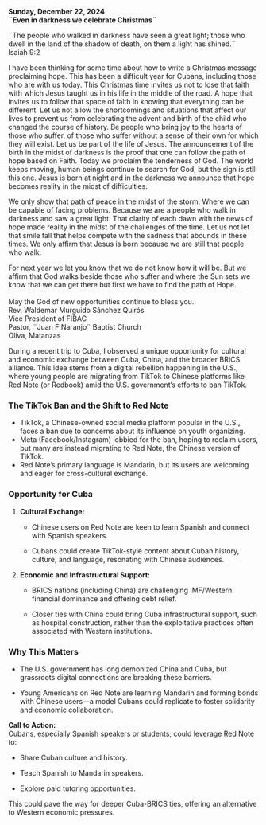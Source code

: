 **Sunday, December 22, 2024  
¨Even in darkness we celebrate Christmas¨**

¨The people who walked in darkness have seen a great light; those who dwell in the land of the shadow of death, on them a light has shined.¨     Isaiah 9:2  
  
I have been thinking for some time about how to write a Christmas message proclaiming hope. This has been a difficult year for Cubans, including those who are with us today. This Christmas time invites us not to lose that faith with which Jesus taught us in his life in the middle of the road. A hope that invites us to follow that space of faith in knowing that everything can be different. Let us not allow the shortcomings and situations that affect our lives to prevent us from celebrating the advent and birth of the child who changed the course of history. Be people who bring joy to the hearts of those who suffer, of those who suffer without a sense of their own for which they will exist. Let us be part of the life of Jesus. The announcement of the birth in the midst of darkness is the proof that one can follow the path of hope based on Faith. Today we proclaim the tenderness of God. The world keeps moving, human beings continue to search for God, but the sign is still this one. Jesus is born at night and in the darkness we announce that hope becomes reality in the midst of difficulties.  
  
We only show that path of peace in the midst of the storm. Where we can be capable of facing problems. Because we are a people who walk in darkness and saw a great light. That clarity of each dawn with the news of hope made reality in the midst of the challenges of the time. Let us not let that smile fall that helps compete with the sadness that abounds in these times. We only affirm that Jesus is born because we are still that people who walk.  
  
For next year we let you know that we do not know how it will be. But we affirm that God walks beside those who suffer and where the Sun sets we know that we can get there but first we have to find the path of Hope.  
   
May the God of new opportunities continue to bless you.  
Rev. Waldemar Murguido Sánchez Quirós  
Vice President of FIBAC  
Pastor, ¨Juan F Naranjo¨ Baptist Church  
Oliva, Matanzas

During a recent trip to Cuba, I observed a unique opportunity for cultural and economic exchange between Cuba, China, and the broader BRICS alliance. This idea stems from a digital rebellion happening in the U.S., where young people are migrating from TikTok to Chinese platforms like Red Note (or Redbook) amid the U.S. government’s efforts to ban TikTok.

### The TikTok Ban and the Shift to Red Note

- TikTok, a Chinese-owned social media platform popular in the U.S., faces a ban due to concerns about its influence on youth organizing.
- Meta (Facebook/Instagram) lobbied for the ban, hoping to reclaim users, but many are instead migrating to Red Note, the Chinese version of TikTok.
- Red Note’s primary language is Mandarin, but its users are welcoming and eager for cross-cultural exchange.
### Opportunity for Cuba

1. **Cultural Exchange:**
    
    - Chinese users on Red Note are keen to learn Spanish and connect with Spanish speakers.
        
    - Cubans could create TikTok-style content about Cuban history, culture, and language, resonating with Chinese audiences.
        
2. **Economic and Infrastructural Support:**
    
    - BRICS nations (including China) are challenging IMF/Western financial dominance and offering debt relief.
        
    - Closer ties with China could bring Cuba infrastructural support, such as hospital construction, rather than the exploitative practices often associated with Western institutions.
        

### Why This Matters

- The U.S. government has long demonized China and Cuba, but grassroots digital connections are breaking these barriers.
    
- Young Americans on Red Note are learning Mandarin and forming bonds with Chinese users—a model Cubans could replicate to foster solidarity and economic collaboration.
    

**Call to Action:**  
Cubans, especially Spanish speakers or students, could leverage Red Note to:

- Share Cuban culture and history.
    
- Teach Spanish to Mandarin speakers.
    
- Explore paid tutoring opportunities.
    

This could pave the way for deeper Cuba-BRICS ties, offering an alternative to Western economic pressures.